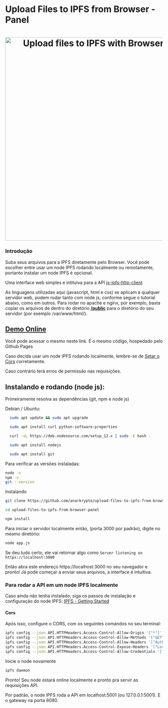 # Upload Files to IPFS from Browser - Panel

<h1 align="center">
  <img width="650px" src="https://raw.githubusercontent.com/anarkrypto/upload-files-to-ipfs-from-browser-panel/master/public/img/preview.png" alt="Upload files to IPFS with Browser - Panel" />
</h1>


<h3>Introdução</h3>

Suba seus arquivos para a IPFS diretamente pelo Browser.
Você pode escolher entre usar um node IPFS rodando localmente ou remotamente, portanto instalar um node IPFS é opcional.

Uma interface web simples e intituiva para a API [js-ipfs-http-client](https://github.com/ipfs/js-ipfs-http-client)

As linguagens utilizadas aqui (javascript, html e css) se aplicam a qualquer servidor web, podem rodar tanto com node js, conforme segue o tutorial abaixo, como em outros. 
Para rodar no apache e nginx, por exemplo, basta copiar os arquivos de dentro do diretório 
[<strong>/public</strong>](https://github.com/anarkrypto/upload-files-to-ipfs-from-browser-panel/tree/master/public") para o diretório do seu servidor (por exemplo /var/www/html/).

  [<h2>Demo Online</h2>](https://forkracy.github.io/upload-files-to-ipfs-from-browser-panel/public/)
  
  
  
Você pode acessar o mesmo neste link. É o mesmo código, hospedado pelo Github Pages


Caso decida usar um node IPFS rodando localmente, lembre-se de [Setar o Cors](#Cors) corretamente.

Caso contrário terá erros de permissão nas requisiçôes.

## Instalando e rodando (node js):

Primeiramente resolva as dependências (git, npm e node js)

Debian / Ubuntu:
```bash
  sudo apt update && sudo apt upgrade

  sudo apt install curl python-software-properties

  curl -sL https://deb.nodesource.com/setup_12.x | sudo -E bash -

  sudo apt install nodejs

  sudo apt install git
```

Para verificar as versões instaladas:
```bash
node -v
npm -v
git --version
```

Instalando

```bash
git clone https://github.com/anarkrypto/upload-files-to-ipfs-from-browser-panel.git

cd upload-files-to-ipfs-from-browser-panel

npm install
```


 Para iniciar o servidor localmente então,  (porta 3000 por padrão), digite no mesmo diretório:

```bash
node app.js
```

Se deu tudo certo, ele vai retornar algo como
``` Server listening on https://localhost:3000 ```

Então abra este endereço https://localhost:3000 no seu navegador e pronto! Já pode começar a enviar seus arquivos, a interface é intuitiva.


### Para rodar a API em um node IPFS localmente 


Caso ainda não tenha instalado, siga os passos de instalação e configuração do node IPFS: [IPFS - Getting Started](https://ipfs.io/ipfs/Qme5m1hmmMbjdzcDeUC2LtHZxAABYtdmq5mBpvtBsC8VL5/docs/getting-started/)

#### Cors
Após isso, configure o CORS, com os seguintes comandos no seu terminal:

```bash
ipfs config --json API.HTTPHeaders.Access-Control-Allow-Origin '["*"]'
ipfs config --json API.HTTPHeaders.Access-Control-Allow-Methods '["GET", "POST"]'
ipfs config --json API.HTTPHeaders.Access-Control-Allow-Headers '["Authorization"]'
ipfs config --json API.HTTPHeaders.Access-Control-Expose-Headers '["Location"]'
ipfs config --json API.HTTPHeaders.Access-Control-Allow-Credentials '["true"]'
```

Inicie o node novamente
```bash
ipfs daemon 
```

Pronto! Seu node estará online localmente e pronto pra servir as requisições API. 

Por padrão, o node IPFS roda a API em localhost:5001 (ou 127.0.0.1:5001). E o gateway na porta 8080.
